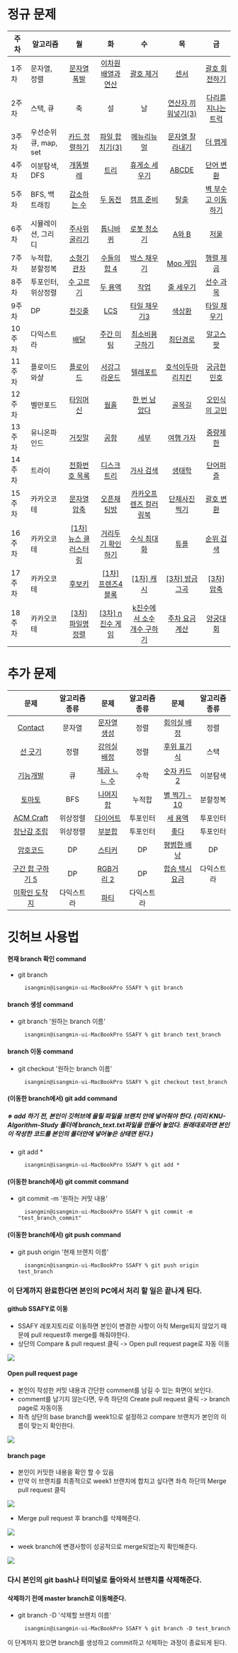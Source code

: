 # 정규 문제
| 주차 | 알고리즘 | 월 | 화 | 수 | 목 | 금 |
| ------- | --------- | :---: | :---: | :---: | :---: | :---: |
| 1주차 | 문자열, 정렬 | [문자열 폭발](https://www.acmicpc.net/problem/9935) | [이차원 배열과 연산](https://www.acmicpc.net/problem/17140) | [괄호 제거](https://www.acmicpc.net/problem/2800) | [센서](https://www.acmicpc.net/problem/2212) | [괄호 회전하기](https://programmers.co.kr/learn/courses/30/lessons/76502) |
| 2주차 | 스택, 큐 | 축 | 설 | 날 | [연산자 끼워넣기(3)](https://www.acmicpc.net/problem/15659) | [다리를 지나는 트럭](https://programmers.co.kr/learn/courses/30/lessons/42583) |
| 3주차 | 우선순위큐, map, set | [카드 정렬하기](https://www.acmicpc.net/problem/1715) | [파일 합치기(3)](https://www.acmicpc.net/problem/13975) | [메뉴리뉴얼](https://programmers.co.kr/learn/courses/30/lessons/72411) | [문자열 잘라내기](https://www.acmicpc.net/problem/2866) | [더 맵게](https://programmers.co.kr/learn/courses/30/lessons/42626) |
| 4주차 | 이분탐색, DFS | [개똥벌레](https://www.acmicpc.net/problem/3020) | [트리](https://www.acmicpc.net/problem/4803) | [휴게소 세우기](https://www.acmicpc.net/problem/1477) | [ABCDE](https://www.acmicpc.net/problem/13023) | [단어 변환](https://programmers.co.kr/learn/courses/30/lessons/43163) |
| 5주차 | BFS, 백트래킹 | [감소하는 수](https://www.acmicpc.net/problem/1038) | [두 동전](https://www.acmicpc.net/problem/16197) | [캠프 준비](https://www.acmicpc.net/problem/16938) | [탈출](https://www.acmicpc.net/problem/3055) | [벽 부수고 이동하기](https://www.acmicpc.net/problem/2206) |
| 6주차 | 시뮬레이션, 그리디 | [주사위 굴리기](https://www.acmicpc.net/problem/14499) | [톱니바퀴](https://www.acmicpc.net/problem/14891) | [로봇 청소기](https://www.acmicpc.net/problem/14503) | [A와 B](https://www.acmicpc.net/problem/12904) | [저울](https://www.acmicpc.net/problem/2437) |
| 7주차 | 누적합, 분할정복 | [소형기관차](https://www.acmicpc.net/problem/2616) | [수들의 합 4](https://www.acmicpc.net/problem/2015) | [박스 채우기](https://www.acmicpc.net/problem/1493) | [Moo 게임](https://www.acmicpc.net/problem/5904) | [행렬 제곱](https://www.acmicpc.net/problem/10830) |
| 8주차 | 투포인터, 위상정렬 | [수 고르기](https://www.acmicpc.net/problem/2230) | [두 용액](https://www.acmicpc.net/problem/2470) | [작업](https://www.acmicpc.net/problem/2056) | [줄 세우기](https://www.acmicpc.net/problem/2252) | [선수 과목](https://www.acmicpc.net/problem/14567) |
| 9주차 | DP | [전깃줄](https://www.acmicpc.net/problem/2565) | [LCS](https://www.acmicpc.net/problem/9251) | [타일 채우기3](https://www.acmicpc.net/problem/14852) | [색상환](https://www.acmicpc.net/problem/2482) | [타일 채우기](https://www.acmicpc.net/problem/2133) |
| 10주차 | 다익스트라 | [배달](https://programmers.co.kr/learn/courses/30/lessons/12978) | [주간 미팅](https://www.acmicpc.net/problem/12834) | [최소비용 구하기](https://www.acmicpc.net/problem/11404) | [최단경로](https://www.acmicpc.net/problem/1753) | [알고스팟](https://www.acmicpc.net/problem/1261) |
| 11주차 | 플로이드와샬 | [플로이드](https://programmers.co.kr/learn/courses/30/lessons/12978) | [서강그라운드](https://www.acmicpc.net/problem/14938) | [텔레포트](https://www.acmicpc.net/problem/16958) | [호석이두마리치킨](https://www.acmicpc.net/problem/21278) | [궁금한 민호](https://www.acmicpc.net/problem/1507) |
| 12주차 | 벨만포드 | [타임머신](https://www.acmicpc.net/problem/11657) | [웜홀](https://www.acmicpc.net/problem/1865) | [한 번 남았다](https://www.acmicpc.net/problem/13317) | [골목길](https://www.acmicpc.net/problem/1738) | [오민식의 고민](https://www.acmicpc.net/problem/1219) |
| 13주차 | 유니온파인드 | [거짓말](https://www.acmicpc.net/problem/1043) | [공항](https://www.acmicpc.net/problem/10775) | [세부](https://www.acmicpc.net/problem/13905) | [여행 가자](https://www.acmicpc.net/problem/1976) | [중량제한](https://www.acmicpc.net/problem/1939) |
| 14주차 | 트라이 | [전화번호 목록](https://www.acmicpc.net/problem/5052) | [디스크 트리](https://www.acmicpc.net/problem/7432) | [가사 검색](https://programmers.co.kr/learn/courses/30/lessons/60060) | [생태학](https://www.acmicpc.net/problem/4358) | [단어퍼즐](https://www.acmicpc.net/problem/13502) |
| 15주차 | 카카오코테 | [문자열 압축](https://programmers.co.kr/learn/courses/30/lessons/60057) | [오픈채팅방](https://programmers.co.kr/learn/courses/30/lessons/42888) | [카카오프렌즈 컬러링북](https://programmers.co.kr/learn/courses/30/lessons/1829) | [단체사진 찍기](https://programmers.co.kr/learn/courses/30/lessons/1835) | [괄호 변환](https://programmers.co.kr/learn/courses/30/lessons/60058) |
| 16주차 | 카카오코테 | [[1차] 뉴스 클러스터링](https://programmers.co.kr/learn/courses/30/lessons/17677) | [거리두기 확인하기](https://programmers.co.kr/learn/courses/30/lessons/81302) | [수식 최대화](https://programmers.co.kr/learn/courses/30/lessons/67257) | [튜플](https://programmers.co.kr/learn/courses/30/lessons/64065) | [순위 검색](https://programmers.co.kr/learn/courses/30/lessons/72412) |
| 17주차 | 카카오코테 | [후보키](https://programmers.co.kr/learn/courses/30/lessons/42890) | [[1차] 프렌즈4블록](https://programmers.co.kr/learn/courses/30/lessons/17679) | [[1차] 캐시](https://programmers.co.kr/learn/courses/30/lessons/17680) | [[3차] 방금그곡](https://programmers.co.kr/learn/courses/30/lessons/17683) | [[3차] 압축](https://programmers.co.kr/learn/courses/30/lessons/17684) |
| 18주차 | 카카오코테 | [[3차] 파일명 정렬](https://programmers.co.kr/learn/courses/30/lessons/17686) | [[3차] n진수 게임](https://programmers.co.kr/learn/courses/30/lessons/17687) | [k진수에서 소수 개수 구하기](https://programmers.co.kr/learn/courses/30/lessons/92335) | [주차 요금 계산](https://programmers.co.kr/learn/courses/30/lessons/92335) | [양궁대회](https://programmers.co.kr/learn/courses/30/lessons/92342) |

# 추가 문제

| 문제 | 알고리즘 종류 | 문제 | 알고리즘 종류 | 문제 | 알고리즘 종류 |
| :---: | :---: | :---: | :---: | :---: | :---: |
| [Contact](https://www.acmicpc.net/problem/1013) | 문자열 |  [문자열 생성](https://www.acmicpc.net/problem/6137) | 정렬 | [회의실 배정](https://www.acmicpc.net/problem/1931) | 정렬 |
| [선 긋기](https://www.acmicpc.net/problem/2170) | 정렬 |  [강의실 배정](https://www.acmicpc.net/problem/11000) | 정렬 | [후위 표기식](https://www.acmicpc.net/problem/1918) | 스택 | 
| [기능개발](https://programmers.co.kr/learn/courses/30/lessons/42586) | 큐 | [제곱 ㄴㄴ 수](https://www.acmicpc.net/problem/1016) | 수학 | [숫자 카드 2](https://www.acmicpc.net/problem/10816) | 이분탐색 |
| [토마토](https://www.acmicpc.net/problem/7569) | BFS | [나머지 합](https://www.acmicpc.net/problem/10986) | 누적합 | [별 찍기 - 10](https://www.acmicpc.net/problem/2447) | 분할정복 |
| [ACM Craft](https://www.acmicpc.net/problem/1005) | 위상정렬 | [다이어트](https://www.acmicpc.net/problem/1484) | 투포인터 | [세 용액](https://www.acmicpc.net/problem/2473) | 투포인터 |
| [장난감 조립](https://www.acmicpc.net/problem/2637) | 위상정렬 | [부분합](https://www.acmicpc.net/problem/1806) | 투포인터 | [좋다](https://www.acmicpc.net/problem/1253) | 투포인터 |
| [암호코드](https://www.acmicpc.net/problem/2011) | DP | [스티커](https://www.acmicpc.net/problem/9465) | DP | [평범한 배낭](https://www.acmicpc.net/problem/12865) | DP |
| [구간 합 구하기 5](https://www.acmicpc.net/problem/11660) | DP | [RGB거리 2](https://www.acmicpc.net/problem/17404) | DP | [합승 택시 요금](https://programmers.co.kr/learn/courses/30/lessons/72413) | 다익스트라 |
|[미확인 도착지](https://www.acmicpc.net/problem/9370) | 다익스트라 | [파티](https://www.acmicpc.net/problem/1238) | 다익스트라 | | |

# 깃허브 사용법

#### 현재 branch 확인 command

-   git branch
    
    ```
      isangmin@isangmin-ui-MacBookPro SSAFY % git branch
    
    ```
    

#### [](https://github.com/Girin7716/KNU-Algorithm-Study#branch-%EC%83%9D%EC%84%B1-command)branch 생성 command

-   git branch '원하는 branch 이름'
    
    ```
      isangmin@isangmin-ui-MacBookPro SSAFY % git branch test_branch
    
    ```
    

#### [](https://github.com/Girin7716/KNU-Algorithm-Study#branch-%EC%9D%B4%EB%8F%99-command)branch 이동 command

-   git checkout '원하는 branch 이름'
    
    ```
      isangmin@isangmin-ui-MacBookPro SSAFY % git checkout test_branch
    
    ```
    

#### [](https://github.com/Girin7716/KNU-Algorithm-Study#%EC%9D%B4%EB%8F%99%ED%95%9C-branch%EC%97%90%EC%84%9C-git-add-command)(이동한 branch에서) git add command

##### [](https://github.com/Girin7716/KNU-Algorithm-Study#-add-%ED%95%98%EA%B8%B0-%EC%A0%84-%EB%B3%B8%EC%9D%B8%EC%9D%B4-%EA%B9%83%ED%97%88%EB%B8%8C%EC%97%90-%EC%98%AC%EB%A6%B4-%ED%8C%8C%EC%9D%BC%EC%9D%84-%EB%B8%8C%EB%9E%9C%EC%B9%98-%EC%95%88%EC%97%90-%EB%84%A3%EC%96%B4%EC%A4%98%EC%95%BC-%ED%95%9C%EB%8B%A4-%EB%AF%B8%EB%A6%AC-knu-algorithm-study-%ED%8F%B4%EB%8D%94%EC%97%90-branch_texttxt%ED%8C%8C%EC%9D%BC%EC%9D%84-%EB%A7%8C%EB%93%A4%EC%96%B4-%EB%86%93%EC%95%98%EB%8B%A4-%EC%9B%90%EB%9E%98%EB%8C%80%EB%A1%9C%EB%9D%BC%EB%A9%B4-%EB%B3%B8%EC%9D%B8%EC%9D%B4-%EC%9E%91%EC%84%B1%ED%95%9C-%EC%BD%94%EB%93%9C%EB%A5%BC-%EB%B3%B8%EC%9D%B8%EC%9D%98-%ED%8F%B4%EB%8D%94%EC%95%88%EC%97%90-%EB%84%A3%EC%96%B4%EB%86%93%EC%9D%80-%EC%83%81%ED%83%9C%EB%A9%B4-%EB%90%9C%EB%8B%A4)※ add 하기 전, 본인이 깃허브에 올릴 파일을 브랜치 안에 넣어줘야 한다. (미리 KNU-Algorithm-Study 폴더에 branch_text.txt파일을 만들어 놓았다. 원래대로라면 본인이 작성한 코드를 본인의 폴더안에 넣어놓은 상태면 된다.)

-   git add *
    
    ```
      isangmin@isangmin-ui-MacBookPro SSAFY % git add *
    
    ```
    

#### [](https://github.com/Girin7716/KNU-Algorithm-Study#%EC%9D%B4%EB%8F%99%ED%95%9C-branch%EC%97%90%EC%84%9C-git-commit-command)(이동한 branch에서) git commit command

-   git commit -m '원하는 커밋 내용'
    
    ```
      isangmin@isangmin-ui-MacBookPro SSAFY % git commit -m "test_branch_commit"
    
    ```
    

#### [](https://github.com/Girin7716/KNU-Algorithm-Study#%EC%9D%B4%EB%8F%99%ED%95%9C-branch%EC%97%90%EC%84%9C-git-push-command)(이동한 branch에서) git push command

-   git push origin '현재 브랜치 이름'
    
    ```
      isangmin@isangmin-ui-MacBookPro SSAFY % git push origin test_branch
    
    ```
    

### [](https://github.com/Girin7716/KNU-Algorithm-Study#%EC%9D%B4-%EB%8B%A8%EA%B3%84%EA%B9%8C%EC%A7%80-%EC%99%84%EB%A3%8C%ED%95%9C%EB%8B%A4%EB%A9%B4-%EB%B3%B8%EC%9D%B8%EC%9D%98-pc%EC%97%90%EC%84%9C-%EC%B2%98%EB%A6%AC-%ED%95%A0-%EC%9D%BC%EC%9D%80-%EB%81%9D%EB%82%98%EA%B2%8C-%EB%90%9C%EB%8B%A4)이 단계까지 완료한다면 본인의 PC에서 처리 할 일은 끝나게 된다.

#### [](https://github.com/Girin7716/KNU-Algorithm-Study#github-knu-algorithm-study%EB%A1%9C-%EC%9D%B4%EB%8F%99)github SSAFY로 이동

-   SSAFY 레포지토리로 이동하면 본인이 변경한 사항이 아직 Merge되지 않았기 때문에 pull request후 merge를 해줘야한다.
-   상단의 Compare & pull request 클릭 -> Open pull request page로 자동 이동

[![](https://github.com/Girin7716/KNU-Algorithm-Study/raw/master/img/1.png)](https://github.com/Girin7716/KNU-Algorithm-Study/blob/master/img/1.png)

#### [](https://github.com/Girin7716/KNU-Algorithm-Study#open-pull-request-page)Open pull request page

-   본인이 작성한 커밋 내용과 간단한 comment를 남길 수 있는 화면이 보인다.
-   comment를 남기지 않는다면, 우측 하단의 Create pull request 클릭 -> branch page로 자동이동
-  좌측 상단의 base branch를 week1으로 설정하고 compare 브랜치가 본인의 이름이 맞는지 확인한다.

[![](https://github.com/Girin7716/KNU-Algorithm-Study/raw/master/img/2.png)](https://github.com/Girin7716/KNU-Algorithm-Study/blob/master/img/2.png)

#### [](https://github.com/Girin7716/KNU-Algorithm-Study#branch-page)branch page

-   본인이 커밋한 내용을 확인 할 수 있음
-   만약 이 브랜치를 최종적으로 week1 브랜치에 합치고 싶다면 좌측 하단의 Merge pull request 클릭

[![](https://github.com/Girin7716/KNU-Algorithm-Study/raw/master/img/3.png)](https://github.com/Girin7716/KNU-Algorithm-Study/blob/master/img/3.png)

-   Merge pull request 후 branch를 삭제해준다.

[![](https://github.com/Girin7716/KNU-Algorithm-Study/raw/master/img/4.png)](https://github.com/Girin7716/KNU-Algorithm-Study/blob/master/img/4.png)

-   week branch에 변경사항이 성공적으로 merge되었는지 확인해준다.

[![](https://github.com/Girin7716/KNU-Algorithm-Study/raw/master/img/5.png)](https://github.com/Girin7716/KNU-Algorithm-Study/blob/master/img/5.png)

### [](https://github.com/Girin7716/KNU-Algorithm-Study#%EB%8B%A4%EC%8B%9C-%EB%B3%B8%EC%9D%B8%EC%9D%98-git-bash%EB%82%98-%ED%84%B0%EB%AF%B8%EB%84%90%EB%A1%9C-%EB%8F%8C%EC%95%84%EC%99%80%EC%84%9C-%EB%B8%8C%EB%9E%9C%EC%B9%98%EB%A5%BC-%EC%82%AD%EC%A0%9C%ED%95%B4%EC%A4%80%EB%8B%A4)다시 본인의 git bash나 터미널로 돌아와서 브랜치를 삭제해준다.

#### [](https://github.com/Girin7716/KNU-Algorithm-Study#%EC%82%AD%EC%A0%9C%ED%95%98%EA%B8%B0-%EC%A0%84%EC%97%90-master-branch%EB%A1%9C-%EC%9D%B4%EB%8F%99%ED%95%B4%EC%A4%80%EB%8B%A4)삭제하기 전에 master branch로 이동해준다.

-   git branch -D '삭제할 브랜치 이름'
    
    ```
      isangmin@isangmin-ui-MacBookPro SSAFY % git branch -D test_branch
    
    ```
    

이 단계까지 왔으면 branch를 생성하고 commit하고 삭제하는 과정이 종료되게 된다.
